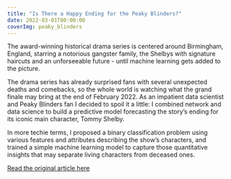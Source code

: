 ```yaml
---
title: "Is There a Happy Ending for the Peaky Blinders?"
date: 2022-03-01T00:00:00
coverImg: peaky_blinders
---
```

The award-winning historical drama series is centered around Birmingham, England, starring a notorious gangster family, the Shelbys with signature haircuts and an unforseeable future - until machine learning gets added to the picture.


<!--more-->

The drama series has already surprised fans with several unexpected deaths and comebacks, so the whole world is watching what the grand finale may bring at the end of February 2022. As an impatient data scientist and Peaky Blinders fan I decided to spoil it a little: I combined network and data science to build a predictive model forecasting the story’s ending for its iconic main character, Tommy Shelby.

In more techie terms, I proposed a binary classification problem using various features and attributes describing the show’s characters, and trained a simple machine learning model to capture those quantitative insights that may separate living characters from deceased ones.

[Read the original article here](https://nightingaledvs.com/is-there-a-happy-ending-for-the-peaky-blinders/)
